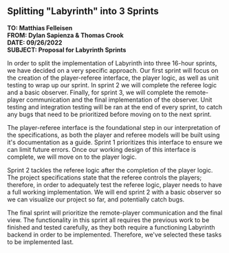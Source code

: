 ## Splitting "Labyrinth" into 3 Sprints

**TO: Matthias Felleisen** </br>
**FROM: Dylan Sapienza & Thomas Crook**</br>
**DATE: 09/26/2022**</br>
**SUBJECT: Proposal for Labyrinth Sprints**</br>

In order to split the implementation of Labyrinth into three 16-hour sprints, we have decided on a very specific approach. Our first sprint will focus on the creation of the player-referee interface, the player logic, as well as unit testing to wrap up our sprint. In sprint 2 we will complete the referee logic and a basic observer. Finally, for sprint 3,  we will complete the remote-player communication and the final implementation of the observer. Unit testing and integration testing will be ran at the end of every sprint, to catch any bugs that need to be prioritized before moving on to the next sprint.

The player-referee interface is the foundational step in our interpretation of the specifications, as both the player and referee models will be built using it's documentation as a guide. Sprint 1 prioritizes this interface to ensure we can limit future errors. Once our working design of this interface is complete, we will move on to the player logic. 

Sprint 2 tackles the referee logic after the completion of the player logic. The project specifications state that the referee controls the players; therefore, in order to adequately test the referee logic, player needs to have a full working implementation. We will end sprint 2 with a basic observer so we can visualize our project so far, and potentially catch bugs.

The final sprint will prioritize the remote-player communication and the final view. The functionality in this sprint all requires the previous work to be finished and tested carefully,  as they both require a functioning Labyrinth backend in order to be implemented. Therefore, we've selected these tasks to be implemented last.
